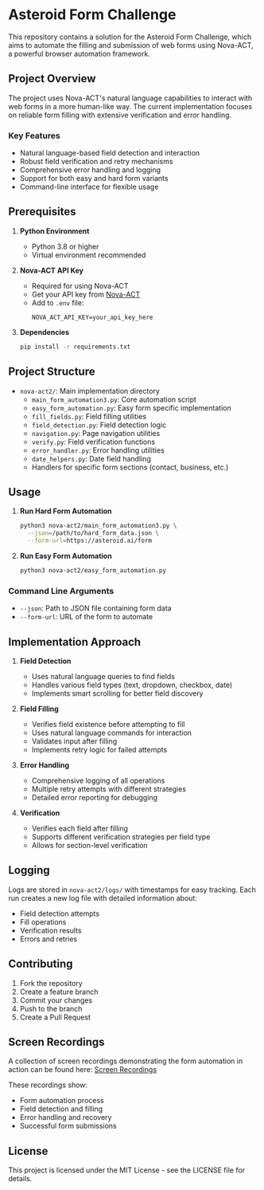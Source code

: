 # Asteroid Form Challenge

This repository contains a solution for the Asteroid Form Challenge, which aims to automate the filling and submission of web forms using Nova-ACT, a powerful browser automation framework.

## Project Overview

The project uses Nova-ACT's natural language capabilities to interact with web forms in a more human-like way. The current implementation focuses on reliable form filling with extensive verification and error handling.

### Key Features
- Natural language-based field detection and interaction
- Robust field verification and retry mechanisms
- Comprehensive error handling and logging
- Support for both easy and hard form variants
- Command-line interface for flexible usage

## Prerequisites

1. **Python Environment**
   - Python 3.8 or higher
   - Virtual environment recommended

2. **Nova-ACT API Key**
   - Required for using Nova-ACT
   - Get your API key from [Nova-ACT](https://nova-act.com)
   - Add to `.env` file:
     ```
     NOVA_ACT_API_KEY=your_api_key_here
     ```

3. **Dependencies**
   ```bash
   pip install -r requirements.txt
   ```

## Project Structure

- `nova-act2/`: Main implementation directory
  - `main_form_automation3.py`: Core automation script
  - `easy_form_automation.py`: Easy form specific implementation
  - `fill_fields.py`: Field filling utilities
  - `field_detection.py`: Field detection logic
  - `navigation.py`: Page navigation utilities
  - `verify.py`: Field verification functions
  - `error_handler.py`: Error handling utilities
  - `date_helpers.py`: Date field handling
  - Handlers for specific form sections (contact, business, etc.)

## Usage

1. **Run Hard Form Automation**
   ```bash
   python3 nova-act2/main_form_automation3.py \
     --json=/path/to/hard_form_data.json \
     --form-url=https://asteroid.ai/form
   ```

2. **Run Easy Form Automation**
   ```bash
   python3 nova-act2/easy_form_automation.py
   ```

### Command Line Arguments
- `--json`: Path to JSON file containing form data
- `--form-url`: URL of the form to automate

## Implementation Approach

1. **Field Detection**
   - Uses natural language queries to find fields
   - Handles various field types (text, dropdown, checkbox, date)
   - Implements smart scrolling for better field discovery

2. **Field Filling**
   - Verifies field existence before attempting to fill
   - Uses natural language commands for interaction
   - Validates input after filling
   - Implements retry logic for failed attempts

3. **Error Handling**
   - Comprehensive logging of all operations
   - Multiple retry attempts with different strategies
   - Detailed error reporting for debugging

4. **Verification**
   - Verifies each field after filling
   - Supports different verification strategies per field type
   - Allows for section-level verification

## Logging

Logs are stored in `nova-act2/logs/` with timestamps for easy tracking. Each run creates a new log file with detailed information about:
- Field detection attempts
- Fill operations
- Verification results
- Errors and retries

## Contributing

1. Fork the repository
2. Create a feature branch
3. Commit your changes
4. Push to the branch
5. Create a Pull Request

## Screen Recordings

A collection of screen recordings demonstrating the form automation in action can be found here:
[Screen Recordings](https://drive.google.com/drive/folders/1tTeWpH_PzgExxGOSuk1bW2uoySSfBlg4?usp=sharing)

These recordings show:
- Form automation process
- Field detection and filling
- Error handling and recovery
- Successful form submissions

## License

This project is licensed under the MIT License - see the LICENSE file for details.

